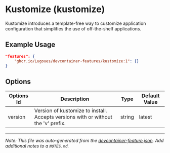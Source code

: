 
# Kustomize (kustomize)

Kustomize introduces a template-free way to customize application configuration that simplifies the use of off-the-shelf applications.

## Example Usage

```json
"features": {
    "ghcr.io/Lugoues/devcontainer-features/kustomize:1": {}
}
```

## Options

| Options Id | Description | Type | Default Value |
|-----|-----|-----|-----|
| version | Version of kustomize to install. Accepts versions with or without the 'v' prefix. | string | latest |



---

_Note: This file was auto-generated from the [devcontainer-feature.json](https://github.com/Lugoues/devcontainer-features/blob/main/src/kustomize/devcontainer-feature.json).  Add additional notes to a `NOTES.md`._
